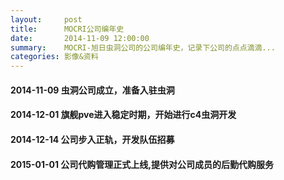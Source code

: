 ```yaml
---
layout:     post
title:      MOCRI公司编年史
date:       2014-11-09 12:00:00
summary:    MOCRI-旭日虫洞公司的公司编年史，记录下公司的点点滴滴...
categories: 影像&资料
---
```


#### 2014-11-09 虫洞公司成立，准备入驻虫洞

#### 2014-12-01 旗舰pve进入稳定时期，开始进行c4虫洞开发

#### 2014-12-14 公司步入正轨，开发队伍招募

#### 2015-01-01 公司代购管理正式上线,提供对公司成员的后勤代购服务

